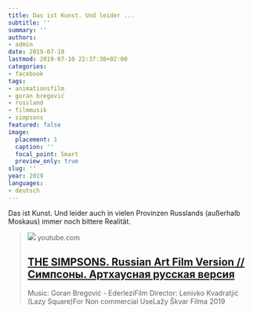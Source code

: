 ```yaml
---
title: Das ist Kunst. Und leider ...
subtitle: ''
summary: ''
authors:
- admin
date: 2019-07-10
lastmod: 2019-07-10 22:37:38+02:00
categories:
- facebook
tags:
- animationsfilm
- goran bregović
- russland
- filmmusik
- simpsons
featured: false
image:
  placement: 1
  caption: ''
  focal_point: Smart
  preview_only: true
slug: ''
year: 2019
languages:
- deutsch
---
```


Das ist Kunst. Und leider auch in vielen Provinzen Russlands (außerhalb Moskaus) immer noch bittere Realität.
> [![](https://i.ytimg.com/vi/q1u7XZ9c8fI/hqdefault.jpg)](https://www.youtube.com/watch?v=q1u7XZ9c8fI)
> youtube.com
> ## [THE SIMPSONS. Russian Art Film Version // Симпсоны. Артхаусная русская версия](https://www.youtube.com/watch?v=q1u7XZ9c8fI)
>
>Music: Goran Bregović - EderleziFilm Director:  Lenivko Kvadratjić (Lazy Square)For Non commercial UseLažy Škvar Filma 2019